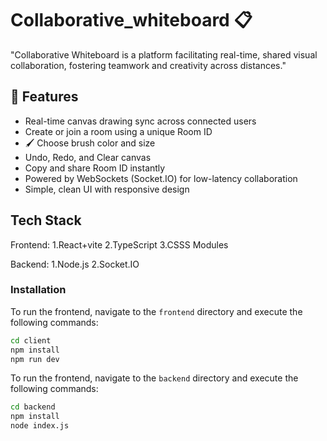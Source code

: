 # Collaborative_whiteboard 📋

"Collaborative Whiteboard is a platform facilitating real-time, shared visual collaboration, fostering teamwork and creativity across distances."


## 🚀 Features

- Real-time canvas drawing sync across connected users
-  Create or join a room using a unique Room ID
- 🖌️ Choose brush color and size
-  Undo, Redo, and Clear canvas
-  Copy and share Room ID instantly
-  Powered by WebSockets (Socket.IO) for low-latency collaboration
-  Simple, clean UI with responsive design


## Tech Stack

Frontend:
1.React+vite
2.TypeScript
3.CSSS Modules

Backend:
1.Node.js
2.Socket.IO

### Installation

To run the frontend, navigate to the `frontend` directory and execute the following commands:

```bash
cd client
npm install
npm run dev
```

To run the frontend, navigate to the `backend` directory and execute the following commands:

```bash
cd backend
npm install
node index.js
```

